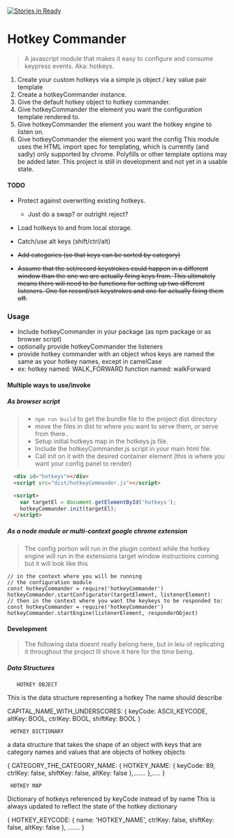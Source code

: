 [![Stories in Ready](https://badge.waffle.io/recursion/hotkeyCommander.png?label=ready&title=Ready)](https://waffle.io/recursion/hotkeyCommander)

# Hotkey Commander

> A javascript module that makes it easy to configure and consume keypress events. Aka: hotkeys.

1. Create your custom hotkeys via a simple js object / key value pair template
2. Create a hotkeyCommander instance.
3. Give the default hotkey object to hotkey commander.
4. Give hotkeyCommander the element you want the configuration template rendered to.
5. Give hotkeyCommander the element you want the hotkey engine to listen on.
6. Give hotkeyCommander the element you want the config
This module uses the HTML import spec for templating, which is currently (and sadly) only  supported by chrome. Polyfills or other template options may be added later. This project is still in development and not yet in a usable state.

#### TODO
- Protect against overwriting existing hotkeys.
  - Just do a swap? or outright reject?

- Load hotkeys to and from local storage.

- Catch/use alt keys (shift/ctrl/alt)

- ~~Add categories (so that keys can be sorted by category)~~

- ~~Assume that the set/record keystrokes could happen in a different window than the one we are actually firing keys from. This ultimately means there will need to be functions for setting up two different listeners. One for record/set keystrokes and one for actually firing them off.~~

### Usage
- Include hotkeyCommander in your package (as npm package or as browser script)
- optionally provide hotkeyCommander the listeners
- provide hotkey commander with an object whos keys are named the same as your hotkey names, except in camelCase
- ex: hotkey named: WALK_FORWARD function named: walkForward

#### Multiple ways to use/invoke
##### As browser script
> - `npm run build` to get the bundle file to the project dist directory
> - move the files in dist to where you want to serve them, or serve from there..
> - Setup initial hotkeys map in the hotkeys.js file.
> - Include the hotkeyCommander.js script in your main html file.
> - Call init on it with the desired container element (this is where you want your config panel to render)

```html
  <div id="hotkeys"></div>
  <script src="dist/hotkeyCommander.js"></script>

  <script>
    var targetEl = document.getElementById('hotkeys');
    hotkeyCommander.init(targetEl);
  </script>
```

##### As a node module or multi-context google chrome extension
> The config portion will run in the plugin context
> while the  hotkey engine will run in the extensions target window
> instructions coming
> but it will look like this
```
// in the context where you will be running
// the configuration module
const hotkeyCommander = require('hotkeyCommander')
hotkeyCommander.startConfigurator(targetElement, listenerElement)
// then in the context where you want the keykeys to be responded to:
const hotkeyCommander = require('hotkeyCommander')
hotkeyCommander.startEngine(listenerElement, responderObject)
```

#### Development
> The following data doesnt really belong here,
> but in leiu of replicating it throughout the project
> Ill shove it here for the time being.

##### Data Structures

       HOTKEY OBJECT

This is the data structure representing a hotkey
The name should describe

CAPITAL_NAME_WITH_UNDERSCORES: {
  keyCode: ASCII_KEYCODE,
  altKey: BOOL,
  ctrlKey: BOOL,
  shiftKey: BOOL
}

     HOTKEY DICTIONARY

a data structure that takes the shape
of an object with keys that are category
names and values that are objects of
hotkey objects

{
  CATEGORY_THE_CATEGORY_NAME: {
    HOTKEY_NAME: {
       keyCode: 89,
       ctrlKey: false,
       shiftKey: false,
       altKey: false
    },.......
  },.....
}

     HOTKEY MAP

Dictionary of hotkeys referenced by keyCode instead of by name
This is always updated to reflect the state of the hotkey dictionary

{
HOTKEY_KEYCODE: {
   name: 'HOTKEY_NAME',
   ctrlKey: false,
   shiftKey: false,
   altKey: false
},
.......
}


